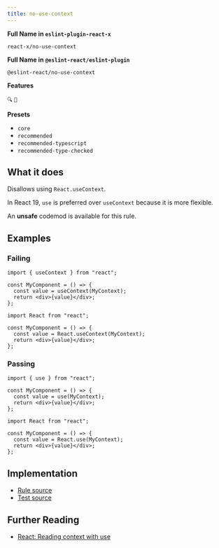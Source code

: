 ```yaml
---
title: no-use-context
---
```


**Full Name in `eslint-plugin-react-x`**

```plain copy
react-x/no-use-context
```

**Full Name in `@eslint-react/eslint-plugin`**

```plain copy
@eslint-react/no-use-context
```

**Features**

`🔍` `🔄`

**Presets**

- `core`
- `recommended`
- `recommended-typescript`
- `recommended-type-checked`

## What it does

Disallows using `React.useContext`.

In React 19, `use` is preferred over `useContext` because it is more flexible.

An **unsafe** codemod is available for this rule.

## Examples

### Failing

```tsx
import { useContext } from "react";

const MyComponent = () => {
  const value = useContext(MyContext);
  return <div>{value}</div>;
};
```

```tsx
import React from "react";

const MyComponent = () => {
  const value = React.useContext(MyContext);
  return <div>{value}</div>;
};
```

### Passing

```tsx
import { use } from "react";

const MyComponent = () => {
  const value = use(MyContext);
  return <div>{value}</div>;
};
```

```tsx
import React from "react";

const MyComponent = () => {
  const value = React.use(MyContext);
  return <div>{value}</div>;
};
```

## Implementation

- [Rule source](https://github.com/Rel1cx/eslint-react/tree/main/packages/plugins/eslint-plugin-react-x/src/rules/no-use-context.ts)
- [Test source](https://github.com/Rel1cx/eslint-react/tree/main/packages/plugins/eslint-plugin-react-x/src/rules/no-use-context.spec.ts)

## Further Reading

- [React: Reading context with use](https://react.dev/reference/react/use#reading-context-with-use)
